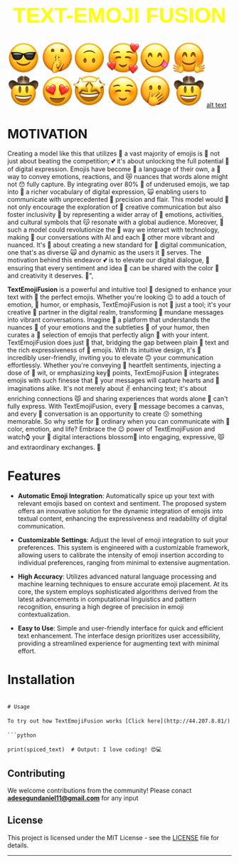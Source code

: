 

<h1 style="text-align: center; font-family: Arial, sans-serif; color: yellow; font-size: 48px;">TEXT-EMOJI FUSION</h1>

![alt text](Image/intro2.png) ![alt text](Image/intro1.png)![alt text](Image/10.png) ![alt text](Image/14.png)![alt text](Image/23.png) ![alt text](Image/29.png)![alt text](Image/62.png) ![alt text](Image/15.png)![alt text](Image/16.png) ![alt text](Image/19.png)![alt text](Image/30.png) ![alt text](Image/62.png) [alt text](Image/intro1.png)
# MOTIVATION
Creating a model like this that utilizes 💋 a vast majority of emojis is 🤌 not just about beating the competition; 💕 it's about unlocking the full potential 💨 of digital expression. Emojis have become 🦿 a language of their own, a 🙏 way to convey emotions, reactions, and 😿 nuances that words alone might not 😯 fully capture. By integrating over 80% 🤌 of underused emojis, we tap into 🤌 a richer vocabulary of digital expression, 🙀 enabling users to communicate with unprecedented 🙌 precision and flair. This model would 💨 not only encourage the exploration of 💓 creative communication but also foster inclusivity 💟 by representing a wider array of 🤞 emotions, activities, and cultural symbols that 😽 resonate with a global audience. Moreover, 💨 such a model could revolutionize the 🤡 way we interact with technology, making 🤞 our conversations with AI and each 🙊 other more vibrant and nuanced. It's 💌 about creating a new standard for 🧔 digital communication, one that's as diverse 🙀 and dynamic as the users it 🦿 serves. The motivation behind this endeavor 💕 is to elevate our digital dialogue, 🤌 ensuring that every sentiment and idea 💞 can be shared with the color 💌 and creativity it deserves. 🙌",
   


**TextEmojiFusion** is a powerful and intuitive tool 💌 designed to enhance your text with 🧔 the perfect emojis. Whether you're looking 😉 to add a touch of emotion, 💅 humor, or emphasis, TextEmojiFusion is not 🤫 just a tool; it's your creative 🤗 partner in the digital realm, transforming 💭 mundane messages into vibrant conversations. Imagine 🥳 a platform that understands the nuances 🦿 of your emotions and the subtleties 💭 of your humor, then curates a 💟 selection of emojis that perfectly align 💌 with your intent. TextEmojiFusion does just 🖖 that, bridging the gap between plain 💨 text and the rich expressiveness of 🥳 emojis. With its intuitive design, it's 🤞 incredibly user-friendly, inviting you to elevate 🙃 your communication effortlessly. Whether you're conveying 🤗 heartfelt sentiments, injecting a dose of 💟 wit, or emphasizing key🔑 points, TextEmojiFusion 🦿 integrates emojis with such finesse that 💪 your messages will capture hearts and 👐 imaginations alike. It's not merely about ✌ enhancing text; it's about enriching connections 😾 and sharing experiences that words alone 🤑 can't fully express. With TextEmojiFusion, every 🧔 message becomes a canvas, and every 🧔 conversation is an opportunity to create 😗 something memorable. So why settle for 💓 ordinary when you can communicate with 🦾 color, emotion, and life? Embrace the 😉 power of TextEmojiFusion and watch⌚ your 🖖 digital interactions blossom🌼 into engaging, expressive, 😾 and extraordinary exchanges. 💭

# Features

- **Automatic Emoji Integration**: Automatically spice up your text with relevant emojis based on context and sentiment. The proposed system offers an innovative solution for the dynamic integration of emojis into textual content, enhancing the expressiveness and readability of digital communication.

- **Customizable Settings**: Adjust the level of emoji integration to suit your preferences. This system is engineered with a customizable framework, allowing users to calibrate the intensity of emoji insertion according to individual preferences, ranging from minimal to extensive augmentation.

- **High Accuracy**: Utilizes advanced natural language processing and machine learning techniques to ensure accurate emoji placement. At its core, the system employs sophisticated algorithms derived from the latest advancements in computational linguistics and pattern recognition, ensuring a high degree of precision in emoji contextualization.

- **Easy to Use**: Simple and user-friendly interface for quick and efficient text enhancement. The interface design prioritizes user accessibility, providing a streamlined experience for augmenting text with minimal effort. 



# Installation


```

# Usage

To try out how TextEmojiFusion works [Click here](http://44.207.8.81/)

```python

print(spiced_text)  # Output: I love coding! 😍💻
```

## Contributing

We welcome contributions from the community! Please conact **adesegundaniel11@gmail.com** for any input 

## License

This project is licensed under the MIT License - see the [LICENSE](LICENSE) file for details.

---
